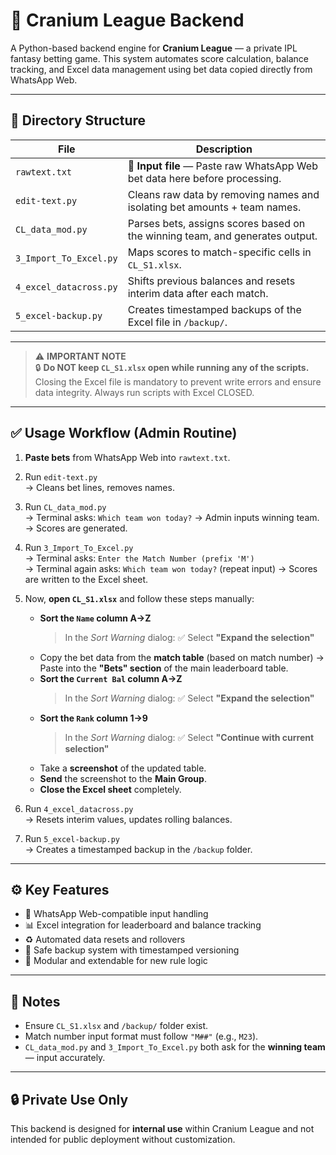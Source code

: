 # 🧠 Cranium League Backend

A Python-based backend engine for **Cranium League** — a private IPL fantasy betting game. This system automates score calculation, balance tracking, and Excel data management using bet data copied directly from WhatsApp Web.

---

## 📁 Directory Structure

| File                  | Description                                                                 |
|-----------------------|-----------------------------------------------------------------------------|
| `rawtext.txt`         | 🔹 **Input file** — Paste raw WhatsApp Web bet data here before processing. |
| `edit-text.py`        | Cleans raw data by removing names and isolating bet amounts + team names.   |
| `CL_data_mod.py`      | Parses bets, assigns scores based on the winning team, and generates output.|
| `3_Import_To_Excel.py`| Maps scores to match-specific cells in `CL_S1.xlsx`.                        |
| `4_excel_datacross.py`| Shifts previous balances and resets interim data after each match.          |
| `5_excel-backup.py`   | Creates timestamped backups of the Excel file in `/backup/`.                |

---

> ⚠️ **IMPORTANT NOTE**  
> 🔒 **Do NOT keep `CL_S1.xlsx` open while running any of the scripts.**  
> Closing the Excel file is mandatory to prevent write errors and ensure data integrity. Always run scripts with Excel CLOSED.

---

## ✅ Usage Workflow (Admin Routine)

1. **Paste bets** from WhatsApp Web into `rawtext.txt`.
2. Run `edit-text.py`  
   → Cleans bet lines, removes names.
3. Run `CL_data_mod.py`  
   → Terminal asks: `Which team won today?` → Admin inputs winning team.  
   → Scores are generated.
4. Run `3_Import_To_Excel.py`  
   → Terminal asks: `Enter the Match Number (prefix 'M')`  
   → Terminal again asks: `Which team won today?` (repeat input)
   → Scores are written to the Excel sheet.

5. Now, **open `CL_S1.xlsx`** and follow these steps manually:
   - **Sort the `Name` column A→Z**
     > In the *Sort Warning* dialog: ✅ Select **"Expand the selection"**
   - Copy the bet data from the **match table** (based on match number)
     → Paste into the **"Bets" section** of the main leaderboard table.
   - **Sort the `Current Bal` column A→Z**
     > In the *Sort Warning* dialog: ✅ Select **"Expand the selection"**
   - **Sort the `Rank` column 1→9**
     > In the *Sort Warning* dialog: ✅ Select **"Continue with current selection"**
   - Take a **screenshot** of the updated table.
   - **Send** the screenshot to the **Main Group**.
   - **Close the Excel sheet** completely.

6. Run `4_excel_datacross.py`  
   → Resets interim values, updates rolling balances.
7. Run `5_excel-backup.py`  
   → Creates a timestamped backup in the `/backup` folder.

---

## ⚙️ Key Features

- 🧾 WhatsApp Web-compatible input handling  
- 📊 Excel integration for leaderboard and balance tracking  
- ♻️ Automated data resets and rollovers  
- 💾 Safe backup system with timestamped versioning  
- 🔧 Modular and extendable for new rule logic

---

## 📌 Notes

- Ensure `CL_S1.xlsx` and `/backup/` folder exist.
- Match number input format must follow `"M##"` (e.g., `M23`).
- `CL_data_mod.py` and `3_Import_To_Excel.py` both ask for the **winning team** — input accurately.

---

## 🔒 Private Use Only

This backend is designed for **internal use** within Cranium League and not intended for public deployment without customization.

